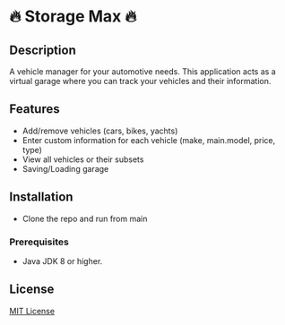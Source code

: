 # 🔥 Storage Max 🔥

## Description
A vehicle manager for your automotive needs. This application acts as
a virtual garage where you can track your vehicles and their information.

## Features
- Add/remove vehicles (cars, bikes, yachts)
- Enter custom information for each vehicle (make, main.model, price, type)
- View all vehicles or their subsets
- Saving/Loading garage

## Installation
- Clone the repo and run from main

### Prerequisites
- Java JDK 8 or higher.

## License
[MIT License](LICENSE)